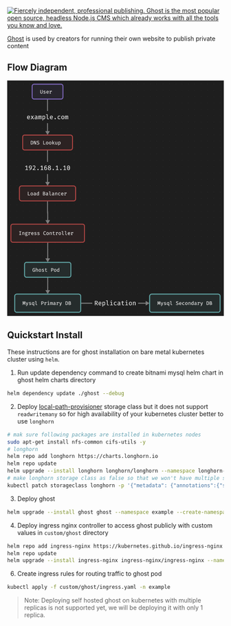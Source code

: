 <a href="https://ghost.org/"><img src="https://user-images.githubusercontent.com/353959/169805900-66be5b89-0859-4816-8da9-528ed7534704.png" alt="Fiercely independent, professional publishing. Ghost is the most popular open source, headless Node.js CMS which already works with all the tools you know and love." /></a>

[Ghost](https://ghost.org) is used by creators for running their own website to publish private content

## Flow Diagram
![design](images/design.png)

## Quickstart Install

These instructions are for ghost installation on bare metal kubernetes cluster using `helm`.

1. Run update dependency command to create bitnami mysql helm chart in ghost helm charts directory
```bash
helm dependency update ./ghost --debug
```
2. Deploy [local-path-provisioner](https://github.com/rancher/local-path-provisioner) storage class but it does not support `readwritemany` so for high availability of your kubernetes cluster better to use `longhorn`
```bash
# mak sure following packages are installed in kubernetes nodes
sudo apt-get install nfs-common cifs-utils -y
# longhorn
helm repo add longhorn https://charts.longhorn.io
helm repo update
helm upgrade --install longhorn longhorn/longhorn --namespace longhorn-system --create-namespace
# make longhorn storage class as false so that we won't have multiple storage classes as default
kubectl patch storageclass longhorn -p '{"metadata": {"annotations":{"storageclass.kubernetes.io/is-default-class":"false"}}}'
```
3. Deploy ghost
```bash
helm upgrade --install ghost ghost --namespace example --create-namespace -f custom/ghost/example.yaml
```
4. Deploy ingress nginx controller to access ghost publicly with custom values in `custom/ghost` directory
```bash
helm repo add ingress-nginx https://kubernetes.github.io/ingress-nginx
helm repo update
helm upgrade --install ingress-nginx ingress-nginx/ingress-nginx --namespace ingress-nginx --create-namespace -f custom/ghost/nginx.yaml
```
6. Create ingress rules for routing traffic to ghost pod
```bash
kubectl apply -f custom/ghost/ingress.yaml -n example
```

> Note: Deploying self hosted ghost on kubernetes with multiple replicas is not supported yet, we will be deploying it with only 1 replica.